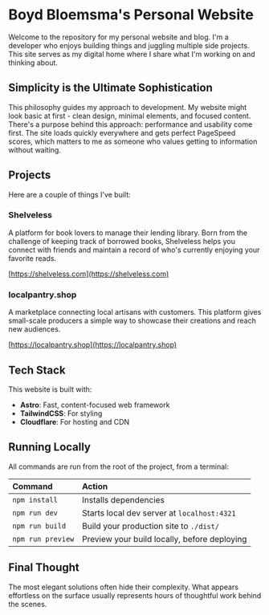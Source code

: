 # Boyd Bloemsma's Personal Website

Welcome to the repository for my personal website and blog. I'm a developer who enjoys building things and juggling multiple side projects. This site serves as my digital home where I share what I'm working on and thinking about.

## Simplicity is the Ultimate Sophistication

This philosophy guides my approach to development. My website might look basic at first - clean design, minimal elements, and focused content. There's a purpose behind this approach: performance and usability come first. The site loads quickly everywhere and gets perfect PageSpeed scores, which matters to me as someone who values getting to information without waiting.

## Projects

Here are a couple of things I've built:

### Shelveless

A platform for book lovers to manage their lending library. Born from the challenge of keeping track of borrowed books, Shelveless helps you connect with friends and maintain a record of who's currently enjoying your favorite reads.

[https://shelveless.com](https://shelveless.com)

### localpantry.shop

A marketplace connecting local artisans with customers. This platform gives small-scale producers a simple way to showcase their creations and reach new audiences.

[https://localpantry.shop](https://localpantry.shop)

## Tech Stack

This website is built with:

- **Astro**: Fast, content-focused web framework
- **TailwindCSS**: For styling
- **Cloudflare**: For hosting and CDN

## Running Locally

All commands are run from the root of the project, from a terminal:

| Command                   | Action                                           |
| :------------------------ | :----------------------------------------------- |
| `npm install`             | Installs dependencies                            |
| `npm run dev`             | Starts local dev server at `localhost:4321`      |
| `npm run build`           | Build your production site to `./dist/`          |
| `npm run preview`         | Preview your build locally, before deploying     |

## Final Thought

The most elegant solutions often hide their complexity. What appears effortless on the surface usually represents hours of thoughtful work behind the scenes.

